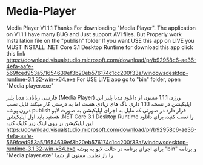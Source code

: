 # Media-Player
Media Player V1.1.1
Thanks For downloading "Media Player".
The application on V1.1.1 have many BUG and Just support AVI files. But Properly work 
Installation file on the "publish" folder
If you want USE this app on LIVE you MUST INSTALL .NET Core 3.1 Desktop Runtime 
for download this app click this link
https://download.visualstudio.microsoft.com/download/pr/b92958c6-ae36-4efa-aafe-569fced953a5/1654639ef3b20eb576174c1cc200f33a/windowsdesktop-runtime-3.1.32-win-x64.exe
For USE LIVE app go to "bin" folder, open "Media player.exe"

فارسی زبانان:
مدیا پلیر (Media Player) ورژن 1.1.1
ممنون از دانلود مدیا پلیر
این اپلیکیشن در نسخه 1.1.1 داری باگ های زیادی هست اما به درستی کار میکند
فایل نصب درون پوشه publish قرار دارد در صورتی که مایل به اجرای اپلیکیشن به صورت لایو هستید باید اول اپلیکیشن .NET Core 3.1 Desktop Runtime  را نصب کنید، برای دانلود این اپلیکیشن بر روی لینک زیر کلیک کنید
https://download.visualstudio.microsoft.com/download/pr/b92958c6-ae36-4efa-aafe-569fced953a5/1654639ef3b20eb576174c1cc200f33a/windowsdesktop-runtime-3.1.32-win-x64.exe
برای اجرای برنامه در حالت لایو به پوشه "bin" و برنامه "Media player.exe" را باز نمایید.
ممنون از شما
